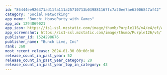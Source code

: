 ```yaml
---
id: "86444ee926371ad11fa111a25710713b039881167fc7a20ee7ae63006847af42"
category: "Social Networking"
app_name: "Bunch: HouseParty with Games"
app_id: 1294869021
app_icon: https://is1-ssl.mzstatic.com/image/thumb/Purple116/v4/e4/ef/ae/e4efaed2-02a5-133d-39ff-dfc7908ed0a9/AppIcon-0-0-1x_U007emarketing-0-10-0-85-220.png/1024x1024bb.png
app_screenshot: https://is1-ssl.mzstatic.com/image/thumb/Purple126/v4/ff/25/32/ff253235-b20f-931f-0696-26ae954b7133/7823f9b8-342f-4e3a-92af-0d8a8ca8d26e_1.jpg/1242x2688bb.png
publisher_id: 1524298676
publisher_name: "Bunch Live, Inc"
rank: 360
most_recent_release: 2024-01-30 00:00:00
release_count_in_past_year: 52
release_count_in_past_year_category: 20
release_count_in_past_year_top_in_category: 43
---
```

